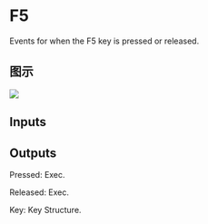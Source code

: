 # F5

Events for when the F5 key is pressed or released.

## 图示

![]($-20221218-19254408.png)

## Inputs

## Outputs

Pressed: Exec.

Released: Exec.

Key: Key Structure.

